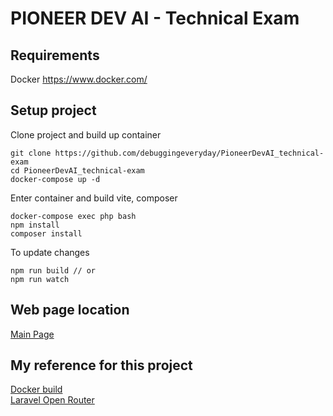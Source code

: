 # PIONEER DEV AI - Technical Exam

## Requirements

Docker https://www.docker.com/

## Setup project

Clone project and build up container
```
git clone https://github.com/debuggingeveryday/PioneerDevAI_technical-exam
cd PioneerDevAI_technical-exam
docker-compose up -d
```

Enter container and build vite, composer
```
docker-compose exec php bash
npm install
composer install
```

To update changes
```
npm run build // or
npm run watch
```

## Web page location

[Main Page](http:/localhost)

## My reference for this project

[Docker build](https://github.com/refactorian/laravel-docker/tree/laravel_10x) <br/>
[Laravel Open Router](https://github.com/moe-mizrak/laravel-openrouter)
